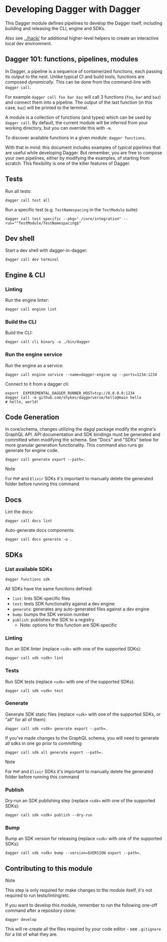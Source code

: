# Developing Dagger with Dagger

This Dagger module defines pipelines to develop the Dagger itself, including
building and releasing the CLI, engine and SDKs.

Also see [../hack/](../hack) for additional higher-level helpers to create an
interactive local dev environment.

## Dagger 101: functions, pipelines, modules

In Dagger, a pipeline is a sequence of containerized functions, each passing
its output to the next. Unlike typical CI and build tools, functions are
composed _dynamically_. This can be done from the command-line with `dagger
call`.

For example `dagger call foo bar baz` will call 3 functions (`foo`, `bar` and
`baz`) and connect them into a pipeline. The output of the last function (in
this case, `baz`) will be printed to the terminal.

A module is a collection of functions (and types) which can be used by `dagger
call`. By default, the current module will be inferred from your working
directory, but you can override this with `-m`.

To discover available functions in a given module: `dagger functions`.

With that in mind: this document includes examples of _typical pipelines_ that
are useful while developing Dagger. But remember, you are free to compose your
own pipelines, either by modifying the examples, of starting from scratch. This
flexibility is one of the killer features of Dagger.

## Tests

Run all tests:

    dagger call test all

Run a specific test (e.g. `TestNamespacing` in the `TestModule` suite):

    dagger call test specific --pkg="./core/integration" --run="^TestModule/TestNamespacing$"

## Dev shell

Start a dev shell with dagger-in-dagger:

    dagger call dev terminal

## Engine & CLI

### Linting

Run the engine linter:

    dagger call engine lint

### Build the CLI

Build the CLI:

    dagger call cli binary -o ./bin/dagger

### Run the engine service

Run the engine as a service:

    dagger call engine service --name=dagger-engine up --ports=1234:1234

Connect to it from a dagger cli:

    export _EXPERIMENTAL_DAGGER_RUNNER_HOST=tcp://0.0.0.0:1234
    dagger call -m github.com/shykes/daggerverse/hello@main hello
    # hello, world!

## Code Generation

In core/schema, changes utilizing the dagql package modify the engine's GraphQL API. API documentation and SDK bindings must be generated and committed when modifying the schema. See "Docs" and "SDKs" below for more granular generation functionality. This command also runs go generate for engine code.

    dagger call generate export --path=.

> [!NOTE]
>
> For `PHP` and `Elixir` SDKs it's important to manually delete the generated folder before running
> this command


## Docs

Lint the docs:

    dagger call docs lint

Auto-generate docs components:

    dagger call docs generate -o .

    

## SDKs

### List available SDKs

    dagger functions sdk

All SDKs have the same functions defined:

- `lint`: lints SDK-specific files
- `test`: tests SDK functionality against a dev engine
- `generate`: generates any auto-generated files against a dev engine
- `bump`: bumps the SDK version number
- `publish`: publishes the SDK to a registry
  - Note: options for this function are SDK-specific

### Linting

Run an SDK linter (replace `<sdk>` with one of the supported SDKs):

    dagger call sdk <sdk> lint

### Tests

Run SDK tests (replace `<sdk>` with one of the supported SDKs):

    dagger call sdk <sdk> test

### Generate

Generate SDK static files (replace `<sdk>` with one of the supported SDKs, or "all" for all of them):

    dagger call sdk <sdk> generate export --path=.

If you've made changes to the GraphQL schema, you will need to generate all sdks in one go prior to committing:

    dagger call sdk all generate export --path=.

> [!NOTE]
>
> For `PHP` and `Elixir` SDKs it's important to manually delete the generated folder before running
> this command

### Publish

Dry-run an SDK publishing step (replace `<sdk>` with one of the supported SDKs):

    dagger call sdk <sdk> publish --dry-run

### Bump

Bump an SDK version for releasing (replace `<sdk>` with one of the supported SDKs):

    dagger call sdk <sdk> bump --version=$VERSION export --path=.

## Contributing to this module

> [!NOTE]
>
> This step is only required for make changes to the module itself, it's
> not required to run tests/linting/etc.

If you want to develop this module, remember to run the following one-off command after a repository clone:

```
dagger develop
```

This will re-create all the files required by your code editor - see `.gitignore` for a list of what they are.
